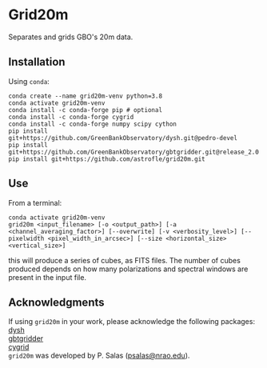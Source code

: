 # Grid20m

Separates and grids GBO's 20m data.

## Installation
Using `conda`:

    conda create --name grid20m-venv python=3.8
    conda activate grid20m-venv
    conda install -c conda-forge pip # optional
    conda install -c conda-forge cygrid 
    conda install -c conda-forge numpy scipy cython
    pip install git+https://github.com/GreenBankObservatory/dysh.git@pedro-devel 
    pip install git+https://github.com/GreenBankObservatory/gbtgridder.git@release_2.0
    pip install git+https://github.com/astrofle/grid20m.git

## Use
From a terminal:

    conda activate grid20m-venv
    grid20m <input_filename> [-o <output_path>] [-a <channel_averaging_factor>] [--overwrite] [-v <verbosity_level>] [--pixelwidth <pixel_width_in_arcsec>] [--size <horizontal_size> <vertical_size>]

this will produce a series of cubes, as FITS files.
The number of cubes produced depends on how many 
polarizations and spectral windows are present in 
the input file.

## Acknowledgments
If using `grid20m` in your work, please acknowledge the following packages:<br>
[dysh](https://github.com/GreenBankObservatory/dysh)<br>
[gbtgridder](https://github.com/GreenBankObservatory/gbtgridder)<br>
[cygrid](https://github.com/bwinkel/cygrid)<br>
`grid20m` was developed by P. Salas (psalas@nrao.edu).
